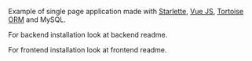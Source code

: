 Example of single page application made with [Starlette](https://www.starlette.io/), [Vue JS](https://vuejs.org/), [Tortoise ORM](https://tortoise-orm.readthedocs.io/en/latest/) and MySQL.

For backend installation look at backend readme.

For frontend installation look at frontend readme.
